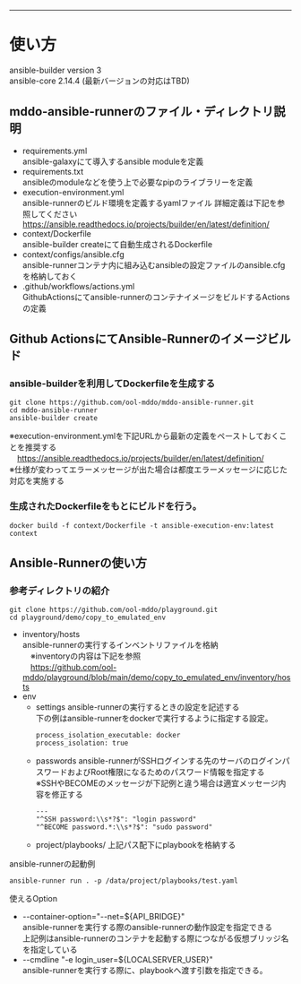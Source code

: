 ---
# 使い方
ansible-builder version 3<br>
ansible-core 2.14.4
(最新バージョンの対応はTBD)

## mddo-ansible-runnerのファイル・ディレクトリ説明
- requirements.yml<br>
  ansible-galaxyにて導入するansible moduleを定義
- requirements.txt<br>
  ansibleのmoduleなどを使う上で必要なpipのライブラリーを定義
- execution-environment.yml<br>
  ansible-runnerのビルド環境を定義するyamlファイル
  詳細定義は下記を参照してください
  https://ansible.readthedocs.io/projects/builder/en/latest/definition/
- context/Dockerfile<br>
  ansible-builder createにて自動生成されるDockerfile
- context/configs/ansible.cfg<br>
  ansible-runnerコンテナ内に組み込むansibleの設定ファイルのansible.cfgを格納しておく
- .github/workflows/actions.yml<br>
  GithubActionsにてansible-runnerのコンテナイメージをビルドするActionsの定義

## Github ActionsにてAnsible-Runnerのイメージビルド
### ansible-builderを利用してDockerfileを生成する
```
git clone https://github.com/ool-mddo/mddo-ansible-runner.git
cd mddo-ansible-runner
ansible-builder create
```
※execution-environment.ymlを下記URLから最新の定義をペーストしておくことを推奨する<br>
　https://ansible.readthedocs.io/projects/builder/en/latest/definition/<br>
※仕様が変わってエラーメッセージが出た場合は都度エラーメッセージに応じた対応を実施する

### 生成されたDockerfileをもとにビルドを行う。
```
docker build -f context/Dockerfile -t ansible-execution-env:latest context
```

## Ansible-Runnerの使い方
### 参考ディレクトリの紹介
```
git clone https://github.com/ool-mddo/playground.git
cd playground/demo/copy_to_emulated_env
```
- inventory/hosts<br>
  ansible-runnerの実行するインベントリファイルを格納<br>
　※inventoryの内容は下記を参照<br>
　https://github.com/ool-mddo/playground/blob/main/demo/copy_to_emulated_env/inventory/hosts
- env
  - settings
    ansible-runnerの実行するときの設定を記述する<br>
    下の例はansible-runnerをdockerで実行するように指定する設定。
    ```
    process_isolation_executable: docker
    process_isolation: true
    ```
  - passwords
    ansible-runnerがSSHログインする先のサーバのログインパスワードおよびRoot権限になるためのパスワード情報を指定する<br>
    ※SSHやBECOMEのメッセージが下記例と違う場合は適宜メッセージ内容を修正する
    ```
    ---
    "^SSH password:\\s*?$": "login password"
    "^BECOME password.*:\\s*?$": "sudo password"
    ```
   - project/playbooks/
     上記パス配下にplaybookを格納する

ansible-runnerの起動例
```
ansible-runner run . -p /data/project/playbooks/test.yaml
```
使えるOption
- --container-option="--net=${API_BRIDGE}" <br>
  ansible-runnerを実行する際のansible-runnerの動作設定を指定できる<br>
  上記例はansible-runnerのコンテナを起動する際につながる仮想ブリッジ名を指定している
- --cmdline "-e login_user=${LOCALSERVER_USER}"<br>
  ansible-runnerを実行する際に、playbookへ渡す引数を指定できる。
